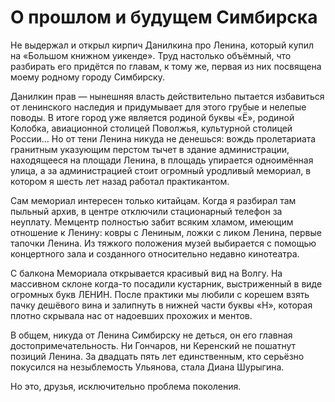 
# О прошлом и будущем Симбирска

Не выдержал и открыл кирпич Данилкина про Ленина, который купил на «Большом книжном уикенде». Труд настолько объёмный, что разбирать его придётся по главам, к тому же, первая из них посвящена моему родному городу Симбирску.

Данилкин прав — нынешняя власть действительно пытается избавиться от ленинского наследия и придумывает для этого грубые и нелепые поводы. В итоге город уже является родиной буквы «Ё», родиной Колобка, авиационной столицей Поволжья, культурной столицей России… Но от тени Ленина никуда не денешься: вождь пролетариата гранитным указующим перстом тычет в здание администрации, находящееся на площади Ленина, в площадь упирается одноимённая улица, а за администрацией стоит огромный уродливый мемориал, в котором я шесть лет назад работал практикантом.

Сам мемориал интересен только китайцам. Когда я разбирал там пыльный архив, в центре отключили стационарный телефон за неуплату. Мемцентр полностью забит всяким хламом, имеющим отношение к Ленину: ковры с Лениным, ложки с ликом Ленина, первые тапочки Ленина. Из тяжкого положения музей выбирается с помощью концертного зала и созданного относительно недавно кинотеатра.

С балкона Мемориала открывается красивый вид на Волгу. На массивном склоне когда-то посадили кустарник, выстриженный в виде огромных букв ЛЕНИН. После практики мы любили с корешем взять пачку дешёвого вина и залипнуть в нижней части буквы «Н», которая плотно скрывала нас от надоевших прохожих и ментов.

В общем, никуда от Ленина Симбирску не деться, он его главная достопримечательность. Ни Гончаров, ни Керенский не пошатнут позиций Ленина. За двадцать пять лет единственным, кто серьёзно покусился на незыблемость Ульянова, стала Диана Шурыгина. 

Но это, друзья, исключительно проблема поколения.